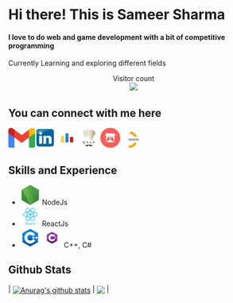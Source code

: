 # Hi there! This is Sameer Sharma
#### I love to do web and game development with a bit of competitive programming
Currently Learning and exploring different fields
<p align="center"> 
  Visitor count<br>
  <img src="https://profile-counter.glitch.me/SameerSharma-57/count.svg" />
</p>
 

## You can connect with me here

  [<img src='images\Gmail.png' alt='Gmail' height='40'>](ssjpr57@gmail.com)[<img src='images\linkedin.png' alt='linkedin' height='40'>](https://www.linkedin.com/in/sameer-sharma-673121230/)  [<img src='images\codeforces.png' alt='codeforces' height='40'>](https://codeforces.com/profile/Sameer_sharma)  [<img src='images\codechef.png' alt='codechef' height='40'>](https://www.codechef.com/users/sameer_sharma)  [<img src='images\itch.io.png' alt='itch-dot-io' height='40'>](https://itch.io/profile/sameer-sharma)  [<img src='images\LeetCode_logo_white_no_text.svg.png' alt='leetcode' height='40'>](https://leetcode.com/user3673P/)  


## Skills and Experience  
- [<img src='images\Nodejs.png' alt='NodeJs' height='40'>](https://nodejs.org/en/about) NodeJs
- [<img src='images\reactjs.png' alt='ReactJs' height='40'>](https://react.dev/) ReactJs
- [<img src='images\cpp.png' alt='C++' height='40'>](https://isocpp.org/) [<img src='images\csharp.png' alt='C#' height='40'>](https://learn.microsoft.com/en-us/dotnet/csharp/) C++, C#
<!-- [<img src='images\csharp.png' alt='C Sharp' height='40'>](https://learn.microsoft.com/en-us/dotnet/csharp/) -->








## Github Stats
  | <a href="https://github.com/anuraghazra/github-readme-stats"><img align="center" src="https://github-readme-stats.vercel.app/api?username=anuraghazra&show_icons=true&include_all_commits=true&theme=buefy&hide_border=true" alt="Anurag's github stats" /></a> | <a href="https://github.com/anuraghazra/github-readme-stats"><img align="center" src="https://github-readme-stats.vercel.app/api/top-langs/?username=anuraghazra&layout=compact&theme=buefy&hide_border=true" /></a> |


